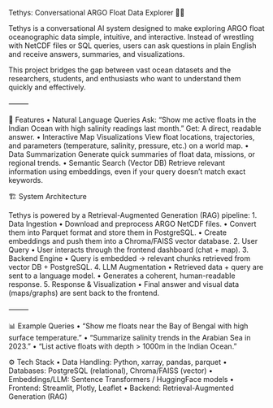 Tethys: Conversational ARGO Float Data Explorer 🌊💬

Tethys is a conversational AI system designed to make exploring ARGO float oceanographic data simple, intuitive, and interactive. Instead of wrestling with NetCDF files or SQL queries, users can ask questions in plain English and receive answers, summaries, and visualizations.

This project bridges the gap between vast ocean datasets and the researchers, students, and enthusiasts who want to understand them quickly and effectively.

⸻

🚀 Features
	•	Natural Language Queries
Ask: “Show me active floats in the Indian Ocean with high salinity readings last month.”
Get: A direct, readable answer.
	•	Interactive Map Visualizations
View float locations, trajectories, and parameters (temperature, salinity, pressure, etc.) on a world map.
	•	Data Summarization
Generate quick summaries of float data, missions, or regional trends.
	•	Semantic Search (Vector DB)
Retrieve relevant information using embeddings, even if your query doesn’t match exact keywords.

🏗️ System Architecture

Tethys is powered by a Retrieval-Augmented Generation (RAG) pipeline:
	1.	Data Ingestion
	•	Download and preprocess ARGO NetCDF files.
	•	Convert them into Parquet format and store them in PostgreSQL.
	•	Create embeddings and push them into a Chroma/FAISS vector database.
	2.	User Query
	•	User interacts through the frontend dashboard (chat + map).
	3.	Backend Engine
	•	Query is embedded → relevant chunks retrieved from vector DB + PostgreSQL.
	4.	LLM Augmentation
	•	Retrieved data + query are sent to a language model.
	•	Generates a coherent, human-readable response.
	5.	Response & Visualization
	•	Final answer and visual data (maps/graphs) are sent back to the frontend.

⸻

📊 Example Queries
	•	“Show me floats near the Bay of Bengal with high surface temperature.”
	•	“Summarize salinity trends in the Arabian Sea in 2023.”
	•	“List active floats with depth > 1000m in the Indian Ocean.”

  ⚙️ Tech Stack
	•	Data Handling: Python, xarray, pandas, parquet
	•	Databases: PostgreSQL (relational), Chroma/FAISS (vector)
	•	Embeddings/LLM: Sentence Transformers / HuggingFace models
	•	Frontend: Streamlit, Plotly, Leaflet
	•	Backend: Retrieval-Augmented Generation (RAG)
